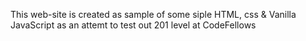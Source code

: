 This web-site is created as sample of some siple HTML, css & Vanilla JavaScript as an attemt to test out 201 level at CodeFellows 